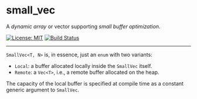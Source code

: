 # small_vec

A *dynamic array* or vector supporting *small buffer optimization*.

[![License: MIT](https://img.shields.io/badge/License-MIT-yellow.svg)](https://opensource.org/licenses/MIT)
[![Build Status](https://travis-ci.com/m-rinaldi/small_vec.svg?branch=main)](https://travis-ci.com/m-rinaldi/small_vec)

---

`SmallVec<T, N>` is, in essence, just an `enum` with two variants:

- `Local`: a buffer allocated locally inside the `SmallVec` itself.
- `Remote`: a `Vec<T>`, i.e., a remote buffer allocated on the heap.


The capacity of the local buffer is specified at compile time as a constant generic argument to `SmallVec`.



